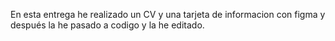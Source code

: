 En esta entrega he realizado un CV y una tarjeta de informacion con figma y después la he pasado a codigo y la he editado.

